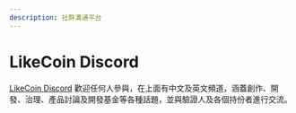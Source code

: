 ```yaml
---
description: 社群溝通平台
---
```


# LikeCoin Discord

[LikeCoin Discord](https://discord.com/invite/W4DQ6peZZZ) 歡迎任何人參與，在上面有中文及英文頻道，涵蓋創作、開發、治理、產品討論及開發基金等各種話題，並與驗證人及各個持份者進行交流。

